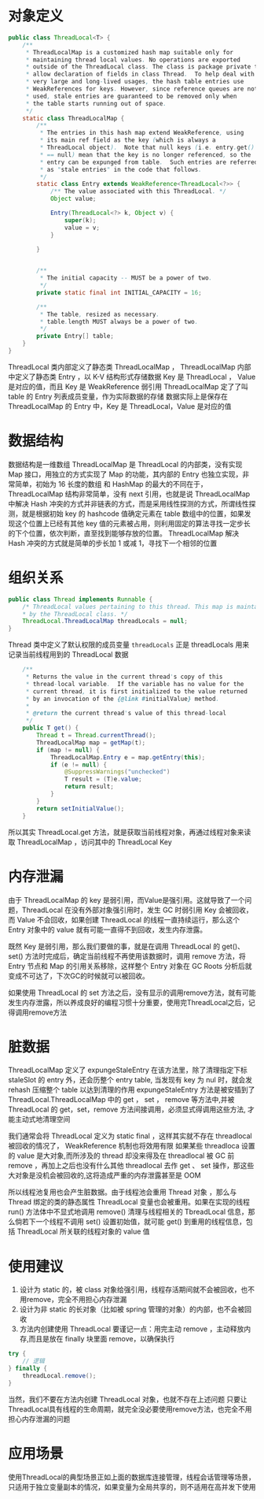 
# 对象定义
```Java
public class ThreadLocal<T> {
    /**
     * ThreadLocalMap is a customized hash map suitable only for
     * maintaining thread local values. No operations are exported
     * outside of the ThreadLocal class. The class is package private to
     * allow declaration of fields in class Thread.  To help deal with
     * very large and long-lived usages, the hash table entries use
     * WeakReferences for keys. However, since reference queues are not
     * used, stale entries are guaranteed to be removed only when
     * the table starts running out of space.
     */
    static class ThreadLocalMap {
        /**
         * The entries in this hash map extend WeakReference, using
         * its main ref field as the key (which is always a
         * ThreadLocal object).  Note that null keys (i.e. entry.get()
         * == null) mean that the key is no longer referenced, so the
         * entry can be expunged from table.  Such entries are referred to
         * as "stale entries" in the code that follows.
         */
        static class Entry extends WeakReference<ThreadLocal<?>> {
            /** The value associated with this ThreadLocal. */
            Object value;

            Entry(ThreadLocal<?> k, Object v) {
                super(k);
                value = v;
            }

        }
        

        /**
         * The initial capacity -- MUST be a power of two.
         */
        private static final int INITIAL_CAPACITY = 16;

        /**
         * The table, resized as necessary.
         * table.length MUST always be a power of two.
         */
        private Entry[] table;
    }
}
```
ThreadLocal 类内部定义了静态类 ThreadLocalMap ， ThreadLocalMap 内部中定义了静态类 Entry ，以 K-V 结构形式存储数据 Key 是 ThreadLocal ， Value 是对应的值，而且 Key 是 WeakReference 弱引用
ThreadLocalMap 定了了叫 table 的 Entry 列表成员变量，作为实际数据的存储
数据实际上是保存在 ThreadLocalMap 的 Entry 中，Key 是 ThreadLocal，Value 是对应的值

# 数据结构
数据结构是一维数组
ThreadLocalMap 是 ThreadLocal 的内部类，没有实现 Map 接口，用独立的方式实现了 Map 的功能，其内部的 Entry 也独立实现，非常简单，初始为 16 长度的数组
和 HashMap 的最大的不同在于，ThreadLocalMap 结构非常简单，没有 next 引用，也就是说 ThreadLocalMap 中解决 Hash 冲突的方式并非链表的方式，而是采用线性探测的方式，所谓线性探测，就是根据初始 key 的 hashcode 值确定元素在 table 数组中的位置，如果发现这个位置上已经有其他 key 值的元素被占用，则利用固定的算法寻找一定步长的下个位置，依次判断，直至找到能够存放的位置。
ThreadLocalMap 解决 Hash 冲突的方式就是简单的步长加 1 或减 1，寻找下一个相邻的位置

# 组织关系
```java
public class Thread implements Runnable {
	/* ThreadLocal values pertaining to this thread. This map is maintained  
	* by the ThreadLocal class. */  
	ThreadLocal.ThreadLocalMap threadLocals = null;  
}
```
Thread 类中定义了默认权限的成员变量  `threadLocals`
正是 threadLocals 用来记录当前线程用到的 ThreadLocal 数据
```java
    /**
     * Returns the value in the current thread's copy of this
     * thread-local variable.  If the variable has no value for the
     * current thread, it is first initialized to the value returned
     * by an invocation of the {@link #initialValue} method.
     *
     * @return the current thread's value of this thread-local
     */
    public T get() {
        Thread t = Thread.currentThread();
        ThreadLocalMap map = getMap(t);
        if (map != null) {
            ThreadLocalMap.Entry e = map.getEntry(this);
            if (e != null) {
                @SuppressWarnings("unchecked")
                T result = (T)e.value;
                return result;
            }
        }
        return setInitialValue();
    }
```
所以其实 ThreadLocal.get 方法，就是获取当前线程对象，再通过线程对象来读取 ThreadLocalMap ，访问其中的 ThreadLocal Key

# 内存泄漏
由于 ThreadLocalMap 的 key 是弱引用，而Value是强引用。这就导致了一个问题，ThreadLocal 在没有外部对象强引用时，发生 GC 时弱引用 Key 会被回收，而 Value 不会回收，如果创建 ThreadLocal 的线程一直持续运行，那么这个 Entry 对象中的 value 就有可能一直得不到回收，发生内存泄露。

既然 Key 是弱引用，那么我们要做的事，就是在调用 ThreadLocal 的 get()、set() 方法时完成后，确定当前线程不再使用该数据时，调用 remove 方法，将 Entry 节点和 Map 的引用关系移除，这样整个 Entry 对象在 GC Roots 分析后就变成不可达了，下次GC的时候就可以被回收。

如果使用 ThreadLocal 的 set 方法之后，没有显示的调用remove方法，就有可能发生内存泄露，所以养成良好的编程习惯十分重要，使用完ThreadLocal之后，记得调用remove方法

# 脏数据
ThreadLocalMap 定义了 expungeStaleEntry 在该方法里，除了清理指定下标 staleSlot 的 entry 外，还会历整个 entry table, 当发现有 key 为 nul 时，就会发 rehash 压缩整个 table 以达到清理的作用
expungeStaleEntry 方法是被安插到了 ThreadLocal.ThreadLocalMap 中的 get ， set ， remove 等方法中,并被 ThreadLocal 的 get，set，remove 方法间接调用，必须显式得调用这些方法, 才能主动式地清理空间

我们通常会将 ThreadLocal 定义为 static final ，这样其实就不存在 threadlocal 被回收的情况了， WeakReference 机制也将效用有限
如果某些 threadloca 设置的 value 是大对象,而所涉及的 thread 却没来得及在 threadlocal 被 GC 前 remove ，再加上之后也没有什么其他 threadlocal 去作 get 、 set 操作，那这些大对象是没机会被回收的,这将造成严重的内存泄露甚至是 OOM

所以线程池复用也会产生脏数据。由于线程池会重用 Thread 对象 ，那么与 Thread 绑定的类的静态属性 ThreadLocal 变量也会被重用。如果在实现的线程 run() 方法体中不显式地调用 remove() 清理与线程相关的 TbreadLocal 信息，那么倘若下一个线程不调用 set() 设置初始值，就可能 get() 到重用的线程信息，包括 ThreadLocal 所关联的线程对象的 value 值

# 使用建议
1. 设计为 static 的，被 class 对象给强引用，线程存活期间就不会被回收，也不用remove，完全不用担心内存泄漏
2. 设计为非 static 的长对象（比如被 spring 管理的对象）的内部，也不会被回收
3. 方法内创建使用 ThreadLocal 要谨记一点：用完主动 remove ，主动释放内存,而且是放在 finally 块里面 remove，以确保执行
```Java
try {
    // 逻辑
} finally {
    threadLocal.remove();
}
```
当然，我们不要在方法内创建 ThreadLocal 对象，也就不存在上述问题
只要让ThreadLocal具有线程的生命周期，就完全没必要使用remove方法，也完全不用担心内存泄漏的问题

# 应用场景
使用ThreadLocal的典型场景正如上面的数据库连接管理，线程会话管理等场景，只适用于独立变量副本的情况，如果变量为全局共享的，则不适用在高并发下使用
